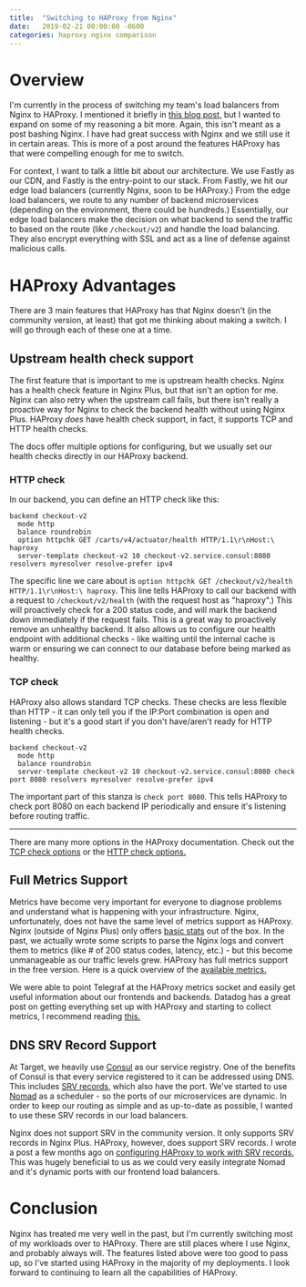 ```yaml
---
title:  "Switching to HAProxy from Nginx"
date:   2019-02-21 00:00:00 -0600
categories: haproxy nginx comparison
---
```

# Overview
I'm currently in the process of switching my team's load balancers from Nginx to HAProxy. I mentioned it briefly in [this blog post,](https://danielparker.me/haproxy/consul/srv/haproxy-srv-consul/) but I wanted to expand on some of my reasoning a bit more. Again, this isn't meant as a post bashing Nginx. I have had great success with Nginx and we still use it in certain areas. This is more of a post around the features HAProxy has that were compelling enough for me to switch.

For context, I want to talk a little bit about our architecture. We use Fastly as our CDN, and Fastly is the entry-point to our stack. From Fastly, we hit our edge load balancers (currently Nginx, soon to be HAProxy.) From the edge load balancers, we route to any number of backend microservices (depending on the environment, there could be hundreds.) Essentially, our edge load balancers make the decision on what backend to send the traffic to based on the route (like `/checkout/v2`) and handle the load balancing. They also encrypt everything with SSL and act as a line of defense against malicious calls.

# HAProxy Advantages
There are 3 main features that HAProxy has that Nginx doesn't (in the community version, at least) that got me thinking about making a switch. I will go through each of these one at a time.

## Upstream health check support
The first feature that is important to me is upstream health checks. Nginx has a health check feature in Nginx Plus, but that isn't an option for me. Nginx can also retry when the upstream call fails, but there isn't really a proactive way for Nginx to check the backend health without using Nginx Plus. HAProxy *does* have health check support, in fact, it supports TCP and HTTP health checks.

The docs offer multiple options for configuring, but we usually set our health checks directly in our HAProxy backend.

### HTTP check
In our backend, you can define an HTTP check like this:

```
backend checkout-v2
  mode http
  balance roundrobin
  option httpchk GET /carts/v4/actuator/health HTTP/1.1\r\nHost:\ haproxy
  server-template checkout-v2 10 checkout-v2.service.consul:8080 resolvers myresolver resolve-prefer ipv4
```

The specific line we care about is `option httpchk GET /checkout/v2/health HTTP/1.1\r\nHost:\ haproxy`. This line tells HAProxy to call our backend with a request to `/checkout/v2/health` (with the request host as "haproxy".) This will proactively check for a 200 status code, and will mark the backend down immediately if the request fails. This is a great way to proactively remove an unhealthy backend. It also allows us to configure our health endpoint with additional checks - like waiting until the internal cache is warm or ensuring we can connect to our database before being marked as healthy.

### TCP check
HAProxy also allows standard TCP checks. These checks are less flexible than HTTP - it can only tell you if the IP:Port combination is open and listening - but it's a good start if you don't have/aren't ready for HTTP health checks.

```
backend checkout-v2
  mode http
  balance roundrobin
  server-template checkout-v2 10 checkout-v2.service.consul:8080 check port 8080 resolvers myresolver resolve-prefer ipv4
```

The important part of this stanza is `check port 8080`. This tells HAProxy to check port 8080 on each backend IP periodically and ensure it's listening before routing traffic.

---

There are many more options in the HAProxy documentation. Check out the [TCP check options](https://cbonte.github.io/haproxy-dconv/1.9/configuration.html#4.2-tcp-check%20connect) or the [HTTP check options.](https://cbonte.github.io/haproxy-dconv/1.9/configuration.html#option%20httpchk)

## Full Metrics Support
Metrics have become very important for everyone to diagnose problems and understand what is happening with your infrastructure. Nginx, unfortunately, does not have the same level of metrics support as HAProxy. Nginx (outside of Nginx Plus) only offers [basic stats](http://nginx.org/en/docs/http/ngx_http_stub_status_module.html) out of the box. In the past, we actually wrote some scripts to parse the Nginx logs and convert them to metrics (like # of 200 status codes, latency, etc.) - but this become unmanageable as our traffic levels grew. HAProxy has full metrics support in the free version. Here is a quick overview of the [available metrics.](https://cbonte.github.io/haproxy-dconv/1.9/management.html#9.3-show%20stat)

We were able to point Telegraf at the HAProxy metrics socket and easily get useful information about our frontends and backends. Datadog has a great post on getting everything set up with HAProxy and starting to collect metrics, I recommend reading [this.](https://www.datadoghq.com/blog/how-to-collect-haproxy-metrics/)

## DNS SRV Record Support
At Target, we heavily use [Consul](https://www.consul.io/) as our service registry. One of the benefits of Consul is that every service registered to it can be addressed using DNS. This includes [SRV records](https://en.wikipedia.org/wiki/SRV_record), which also have the port. We've started to use [Nomad](https://www.hashicorp.com/resources/nomad-scaling-target-microservices-across-cloud) as a scheduler - so the ports of our microservices are dynamic. In order to keep our routing as simple and as up-to-date as possible, I wanted to use these SRV records in our load balancers.

Nginx does not support SRV in the community version. It only supports SRV records in Nginx Plus. HAProxy, however, does support SRV records. I wrote a post a few months ago on [configuring HAProxy to work with SRV records.](https://danielparker.me/haproxy/consul/srv/haproxy-srv-consul/) This was hugely beneficial to us as we could very easily integrate Nomad and it's dynamic ports with our frontend load balancers.

# Conclusion
Nginx has treated me very well in the past, but I'm currently switching most of my workloads over to HAProxy. There are still places where I use Nginx, and probably always will. The features listed above were too good to pass up, so I've started using HAProxy in the majority of my deployments. I look forward to continuing to learn all the capabilities of HAProxy.
